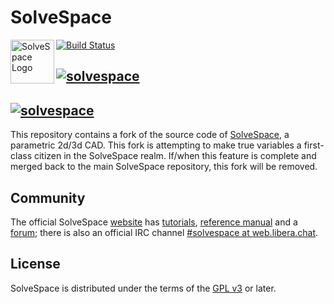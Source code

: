 # SolveSpace

<img src="res/freedesktop/solvespace-scalable.svg" width="70" height="70" alt="SolveSpace Logo" align="left">

[![Build Status](https://github.com/solvespace/solvespace/workflows/CD/badge.svg)](https://github.com/uberintj/solvespace-vars/actions)
## [![solvespace](https://snapcraft.io/solvespace/badge.svg)](https://snapcraft.io/solvespace)
## [![solvespace](https://snapcraft.io/solvespace/trending.svg?name=0)](https://snapcraft.io/solvespace)

This repository contains a fork of the source code of [SolveSpace][], a parametric
2d/3d CAD.  This fork is attempting to make true variables a first-class citizen in the SolveSpace realm.
If/when this feature is complete and merged back to the main SolveSpace repository, this fork will be removed.

[solvespace]: https://solvespace.com

## Community

The official SolveSpace [website][sswebsite] has [tutorials][sstutorial],
[reference manual][ssref] and a [forum][ssforum]; there is also an official
IRC channel [#solvespace at web.libera.chat][ssirc].

[sswebsite]: http://solvespace.com/
[ssref]: http://solvespace.com/ref.pl
[sstutorial]: http://solvespace.com/tutorial.pl
[ssforum]: http://solvespace.com/forum.pl
[ssirc]: https://web.libera.chat/#solvespace

## License

SolveSpace is distributed under the terms of the [GPL v3](COPYING.txt) or later.
